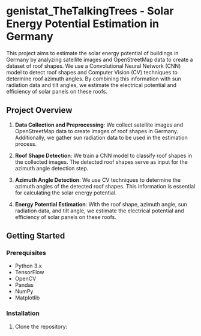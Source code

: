 # genistat_TheTalkingTrees - Solar Energy Potential Estimation in Germany

This project aims to estimate the solar energy potential of buildings in Germany by analyzing satellite images and OpenStreetMap data to create a dataset of roof shapes. We use a Convolutional Neural Network (CNN) model to detect roof shapes and Computer Vision (CV) techniques to determine roof azimuth angles. By combining this information with sun radiation data and tilt angles, we estimate the electrical potential and efficiency of solar panels on these roofs.

## Project Overview

1. **Data Collection and Preprocessing**: We collect satellite images and OpenStreetMap data to create images of roof shapes in Germany. Additionally, we gather sun radiation data to be used in the estimation process.

2. **Roof Shape Detection**: We train a CNN model to classify roof shapes in the collected images. The detected roof shapes serve as input for the azimuth angle detection step.

3. **Azimuth Angle Detection**: We use CV techniques to determine the azimuth angles of the detected roof shapes. This information is essential for calculating the solar energy potential.

4. **Energy Potential Estimation**: With the roof shape, azimuth angle, sun radiation data, and tilt angle, we estimate the electrical potential and efficiency of solar panels on these roofs.

## Getting Started

### Prerequisites

- Python 3.x
- TensorFlow
- OpenCV
- Pandas
- NumPy
- Matplotlib

### Installation

1. Clone the repository:
